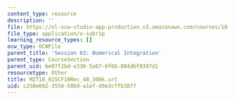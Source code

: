 ```yaml
---
content_type: resource
description: ''
file: https://ol-ocw-studio-app-production.s3.amazonaws.com/courses/18-01sc-single-variable-calculus-fall-2010/c258e092355850b9a1efd9e3cffb3877_MIT18_01SCF10Rec_48_300k.vtt
file_type: application/x-subrip
learning_resource_types: []
ocw_type: OCWFile
parent_title: 'Session 63: Numerical Integration'
parent_type: CourseSection
parent_uid: be07f2bd-e330-5a67-6f66-884dbf8397d1
resourcetype: Other
title: MIT18_01SCF10Rec_48_300k.srt
uid: c258e092-3558-50b9-a1ef-d9e3cffb3877
---
```

